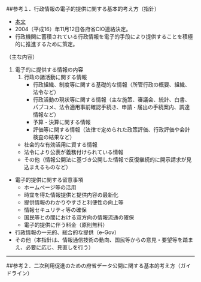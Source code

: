 ##参考１．行政情報の電子的提供に関する基本的考え方（指針）  
* [本文](http://www.e-gov.go.jp/doc/pdf/20041112doc1.pdf "本文")  
* 2004（平成16）年11月12日各府省CIO連絡決定。  
* 行政機関に蓄積されている行政情報を電子的手段により提供することを積極的に推進するために策定。  

（主な内容）  
1. 電子的に提供する情報の内容  
    1) 行政の諸活動に関する情報  
       * 行政組織、制度等に関する基礎的な情報（所管行政の概要、組織、法令など）
       * 行政活動の現状等に関する情報（主な施策、審議会、統計、白書、パブコメ、法令適用事前確認手続き、申請・届出の手続案内、調達情報など）  
       * 予算・決算に関する情報
       * 評価等に関する情報（法律で定められた政策評価、行政評価や会計検査の結果など）  
    + 社会的な有効活用に資する情報  
    + 法令により公表が義務付けられている情報  
    + その他（情報公開法に基づき公開した情報で反復継続的に開示請求が見込まえるものなど）  
- 電子的提供に関する留意事項  
    + ホームページ等の活用  
    + 時宜を得た情報提供と提供内容の最新化  
    + 提供情報のわかりやすさと利便性の向上等  
    + 情報セキュリティ等の確保  
    + 国民等との間における双方向の情報流通の確保  
    + 電子的提供に伴う料金（原則無料）  
- 行政情報の一元的、総合的な提供（e-Gov）  
- その他（本指針は、情報通信技術の動向、国民等からの意見・要望等を踏まえ、必要に応じ、見直しを行う）  

---

##参考２．二次利用促進のための府省データ公開に関する基本的考え方（ガイドライン）
